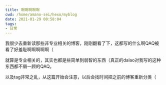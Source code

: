 ```yaml
---
title: 啊啊啊啊啊
cwd: /home/amano-sei/hexo/myblog
date: 2021-01-29 00:58:04
tags:
- 日常
---
```


我很少去重新读那些非专业相关的博客，刚刚翻看了下，这都写的什么啊QAQ被看了好羞耻啊啊啊啊啊（

就算是专业相关的，其实也都是些简单到弱智的东西（真正的dalao对我写的这种东西都不屑一顾的QAQ。

以及tag非常之乱，从这篇开始会注意，以后会找时间把之前的博客重新分类（

